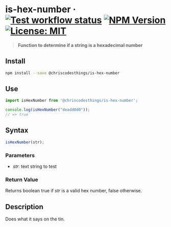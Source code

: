 # is-hex-number &middot; [![Test workflow status](https://github.com/ChrisCodesThings/is-hex-number/actions/workflows/test.yml/badge.svg)](../../actions/workflows/test.yml) [![NPM Version](https://img.shields.io/npm/v/@chriscodesthings/is-hex-number)](https://www.npmjs.com/package/@chriscodesthings/is-hex-number) [![License: MIT](https://img.shields.io/badge/License-MIT-blue.svg)](https://opensource.org/licenses/MIT)

> **Function to determine if a string is a hexadecimal number**

## Install

```sh
npm install --save @chriscodesthings/is-hex-number
```

## Use

```js
import isHexNumber from '@chriscodesthings/is-hex-number';

console.log(isHexNumber("deadd0d0"));
// => true
```

## Syntax

```js
isHexNumber(str);
```

### Parameters

- *str*: text string to test

### Return Value

Returns boolean true if *str* is a valid hex number, false otherwise.

## Description

Does what it says on the tin.